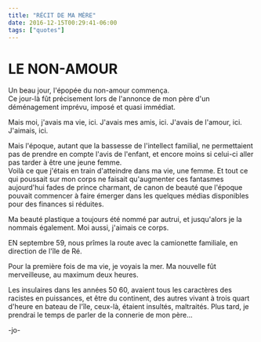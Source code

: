 ```yaml
---
title: "RÉCIT DE MA MÈRE"
date: 2016-12-15T00:29:41-06:00
tags: ["quotes"]
---
```



# LE NON-AMOUR

Un beau jour, l'épopée du non-amour commença.\
Ce jour-là fût précisement lors de l'annonce de mon père d'un déménagement imprévu, imposé et quasi immédiat.

Mais moi, j'avais ma vie, ici. J'avais mes amis, ici. J'avais de l'amour, ici. J'aimais, ici.

Mais l'époque, autant que la bassesse de l'intellect familial, ne permettaient pas de prendre en compte l'avis de l'enfant, et encore moins si celui-ci aller pas tarder à être une jeune femme.\
Voilà ce que j'étais en train d'atteindre dans ma vie, une femme. Et tout ce qui poussait sur mon corps ne faisait qu'augmenter ces fantasmes aujourd'hui fades de prince charmant, de canon de beauté que l'époque pouvait commencer à faire émerger dans les quelques médias disponibles pour des finances si réduites.

Ma beauté plastique a toujours été nommé par autrui, et jusqu'alors je la nommais également. Moi aussi, j'aimais ce corps.

EN septembre 59, nous prîmes la route avec la camionette familiale, en direction de l'île de Ré.

Pour la première fois de ma vie, je voyais la mer. Ma nouvelle fût merveilleuse, au maximum deux heures.

Les insulaires dans les années 50 60, avaient tous les caractères des racistes en puissances, et être du continent, des autres vivant à trois quart d'heure en bateau de l'île, ceux-là, étaient insultés, maltraités. Plus tard, je prendrai le temps de parler de la connerie de mon père...




-jo-
